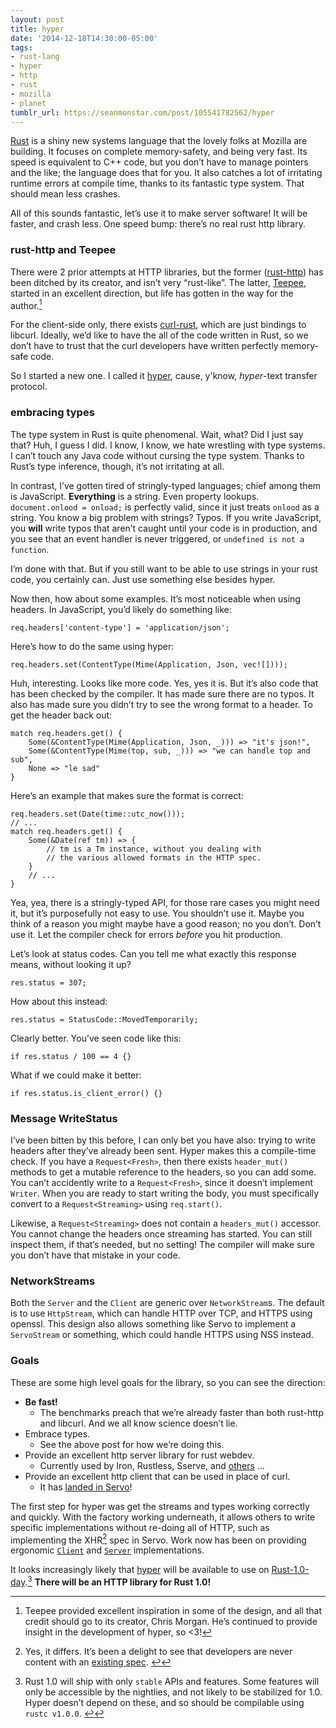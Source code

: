 ```yaml
---
layout: post
title: hyper
date: '2014-12-18T14:30:00-05:00'
tags:
- rust-lang
- hyper
- http
- rust
- mozilla
- planet
tumblr_url: https://seanmonstar.com/post/105541782562/hyper
---
```

[Rust](https://rust-lang.org) is a shiny new systems language that the lovely folks at Mozilla are building. It focuses on complete memory-safety, and being very fast. Its speed is equivalent to C++ code, but you don’t have to manage pointers and the like; the language does that for you. It also catches a lot of irritating runtime errors at compile time, thanks to its fantastic type system. That should mean less crashes.

All of this sounds fantastic, let’s use it to make server software! It will be faster, and crash less. One speed bump: there’s no real rust http library.

### rust-http and Teepee

There were 2 prior attempts at HTTP libraries, but the former ([rust-http](https://github.com/chris-morgan/rust-http)) has been ditched by its creator, and isn’t very “rust-like”. The latter, [Teepee](http://teepee.rs), started in an excellent direction, but life has gotten in the way for the author.[^1]

For the client-side only, there exists [curl-rust](https://github.com/carllerche/curl-rust), which are just bindings to libcurl. Ideally, we’d like to have the all of the code written in Rust, so we don’t have to trust that the curl developers have written perfectly memory-safe code.

So I started a new one. I called it [hyper](https://github.com/hyperium/hyper), cause, y'know, _hyper_-text transfer protocol.

### embracing types

The type system in Rust is quite phenomenal. Wait, what? Did I just say that? Huh, I guess I did. I know, I know, we hate wrestling with type systems. I can’t touch any Java code without cursing the type system. Thanks to Rust’s type inference, though, it’s not irritating at all.

In contrast, I’ve gotten tired of stringly-typed languages; chief among them is JavaScript. **Everything** is a string. Even property lookups. `document.onlood = onload;` is perfectly valid, since it just treats `onlood` as a string. You know a big problem with strings? Typos. If you write JavaScript, you **will** write typos that aren’t caught until your code is in production, and you see that an event handler is never triggered, or `undefined is not a function`.

I’m done with that. But if you still want to be able to use strings in your rust code, you certainly can. Just use something else besides hyper.

Now then, how about some examples. It’s most noticeable when using headers. In JavaScript, you’d likely do something like:

    req.headers['content-type'] = 'application/json';

Here’s how to do the same using hyper:

    req.headers.set(ContentType(Mime(Application, Json, vec![])));

Huh, interesting. Looks like more code. Yes, yes it is. But it’s also code that has been checked by the compiler. It has made sure there are no typos. It also has made sure you didn’t try to see the wrong format to a header. To get the header back out:

    match req.headers.get() {
        Some(&ContentType(Mime(Application, Json, _))) => "it's json!",
        Some(&ContentType(Mime(top, sub, _))) => "we can handle top and sub",
        None => "le sad"
    }

Here’s an example that makes sure the format is correct:

    req.headers.set(Date(time::utc_now()));
    // ...
    match req.headers.get() {
        Some(&Date(ref tm)) => {
            // tm is a Tm instance, without you dealing with
            // the various allowed formats in the HTTP spec.
        }
        // ...
    }

Yea, yea, there is a stringly-typed API, for those rare cases you might need it, but it’s purposefully not easy to use. You shouldn’t use it. Maybe you think of a reason you might maybe have a good reason; no you don’t. Don’t use it. Let the compiler check for errors _before_ you hit production.

Let’s look at status codes. Can you tell me what exactly this response means, without looking it up?

    res.status = 307;

How about this instead:

    res.status = StatusCode::MovedTemporarily;

Clearly better. You’ve seen code like this:

    if res.status / 100 == 4 {}

What if we could make it better:

    if res.status.is_client_error() {}

### Message WriteStatus

I’ve been bitten by this before, I can only bet you have also: trying to write headers after they’ve already been sent. Hyper makes this a compile-time check. If you have a `Request<Fresh>`, then there exists `header_mut()` methods to get a mutable reference to the headers, so you can add some. You can’t accidently write to a `Request<Fresh>`, since it doesn’t implement `Writer`. When you are ready to start writing the body, you must specifically convert to a `Request<Streaming>` using `req.start()`.

Likewise, a `Request<Streaming>` does not contain a `headers_mut()` accessor. You cannot change the headers once streaming has started. You can still inspect them, if that’s needed, but no setting! The compiler will make sure you don’t have that mistake in your code.

### NetworkStreams

Both the `Server` and the `Client` are generic over `NetworkStream`s. The default is to use `HttpStream`, which can handle HTTP over TCP, and HTTPS using openssl. This design also allows something like Servo to implement a `ServoStream` or something, which could handle HTTPS using NSS instead.

### Goals

These are some high level goals for the library, so you can see the direction:

- **Be fast!**
  - The benchmarks preach that we’re already faster than both rust-http and libcurl. And we all know science doesn’t lie.
- Embrace types.
  - See the above post for how we’re doing this.
- Provide an excellent http server library for rust webdev.
  - Currently used by Iron, Rustless, Sserve, and [others](https://github.com/search?utf8=%E2%9C%93&q=hyper+extension%3Atoml&type=Code&ref=advsearch&l=) …
- Provide an excellent http client that can be used in place of curl.
  - It has [landed in Servo](https://github.com/servo/servo/commit/6bd9bf979bcfa96ea14e666b59eab01a6d6c373e)!

The first step for hyper was get the streams and types working correctly and quickly. With the factory working underneath, it allows others to write specific implementations without re-doing all of HTTP, such as implementing the XHR[^2] spec in Servo. Work now has been on providing ergonomic [`Client`](http://hyperium.github.io/hyper/hyper/client/index.html) and [`Server`](http://hyperium.github.io/hyper/hyper/server/index.html) implementations.

It looks increasingly likely that [hyper](https://github.com/hyperium/hyper) will be available to use on [Rust-1.0-day](http://blog.rust-lang.org/2014/12/12/1.0-Timeline.html).[^3] **There will be an HTTP library for Rust 1.0!**



[^1]: Teepee provided excellent inspiration in some of the design, and all that credit should go to its creator, Chris Morgan. He’s continued to provide insight in the development of hyper, so \<3!

[^2]: Yes, it differs. It’s been a delight to see that developers are never content with an [existing spec](http://xkcd.com/927/).&nbsp;[↩︎](#fnref:2)

[^3]: Rust 1.0 will ship with only `stable` APIs and features. Some features will only be accessible by the nightlies, and not likely to be stabilized for 1.0. Hyper doesn’t depend on these, and so should be compilable using `rustc v1.0.0`.&nbsp;[↩︎](#fnref:3)

